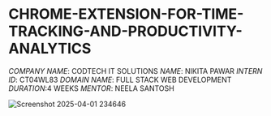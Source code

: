 # CHROME-EXTENSION-FOR-TIME-TRACKING-AND-PRODUCTIVITY-ANALYTICS

*COMPANY NAME*: CODTECH IT SOLUTIONS
*NAME*: NIKITA PAWAR
*INTERN ID*: CT04WL83
*DOMAIN NAME*: FULL STACK WEB DEVELOPMENT
*DURATION*:4 WEEKS
*MENTOR*: NEELA SANTOSH









![Screenshot 2025-04-01 234646](https://github.com/user-attachments/assets/d2de5783-fdf9-4eb1-81a9-1d83cf422e5b)
